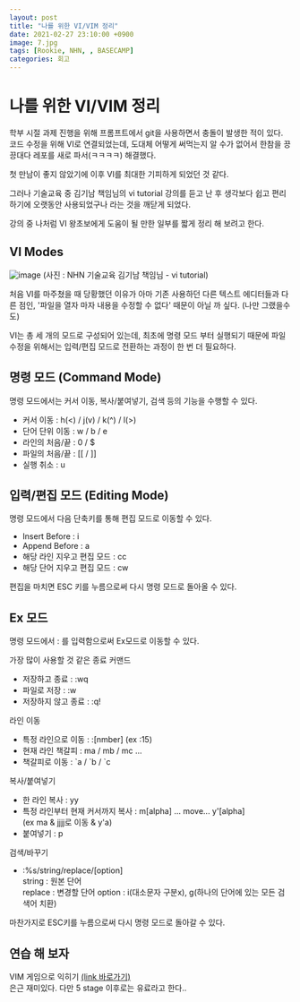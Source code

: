 ```yaml
---
layout: post
title: "나를 위한 VI/VIM 정리"
date: 2021-02-27 23:10:00 +0900
image: 7.jpg
tags: [Rookie, NHN, , BASECAMP]
categories: 회고
---
```

# 나를 위한 VI/VIM 정리
 학부 시절 과제 진행을 위해 프롬프트에서 git을 사용하면서 충돌이 발생한 적이 있다. 코드 수정을 위해 VI로 연결되었는데, 도대체 어떻게 써먹는지 알 수가 없어서 한참을 끙끙대다 레포를 새로 파서(ㅋㅋㅋㅋ) 해결했다.

 첫 만남이 좋지 않았기에 이후 VI를 최대한 기피하게 되었던 것 같다.

 그러나 기술교육 중 김기남 책임님의 vi tutorial 강의를 듣고 난 후 생각보다 쉽고 편리하기에 오랫동안 사용되었구나 라는 것을 깨닫게 되었다.

 강의 중 나처럼 VI 왕초보에게 도움이 될 만한 일부를 짧게 정리 해 보려고 한다.

## VI Modes

![image](https://user-images.githubusercontent.com/43030541/107143319-ca3dbb00-6977-11eb-939f-f50d5bde1754.png)
(사진 : NHN 기술교육 김기남 책임님 - vi tutorial)  


 처음 VI를 마주쳤을 때 당황했던 이유가 아마 기존 사용하던 다른 텍스트 에디터들과 다른 점인, '파일을 열자 마자 내용을 수정할 수 없다' 때문이 아닐 까 싶다. (나만 그랬을수도)  

 VI는 총 세 개의 모드로 구성되어 있는데, 최초에 명령 모드 부터 실행되기 때문에 파일 수정을 위해서는 입력/편집 모드로 전환하는 과정이 한 번 더 필요하다.

## 명령 모드 (Command Mode)  
 명령 모드에서는 커서 이동, 복사/붙여넣기, 검색 등의 기능을 수행할 수 있다.
 - 커서 이동 : h(<) / j(v) / k(^) / l(>)
 - 단어 단위 이동 : w / b / e
 - 라인의 처음/끝 : 0 / $
 - 파일의 처음/끝 : [[ / ]]
 - 실행 취소 : u

## 입력/편집 모드 (Editing Mode)
 명령 모드에서 다음 단축키를 통해 편집 모드로 이동할 수 있다.
 - Insert Before : i
 - Append Before : a
 - 해당 라인 지우고 편집 모드 : cc
 - 해당 단어 지우고 편집 모드 : cw

편집을 마치면 ESC 키를 누름으로써 다시 명령 모드로 돌아올 수 있다.

## Ex 모드
 명령 모드에서 : 를 입력함으로써 Ex모드로 이동할 수 있다.

 가장 많이 사용할 것 같은 종료 커맨드
  - 저장하고 종료 : :wq
  - 파일로 저장 : :w
  - 저장하지 않고 종료 : :q!

라인 이동
  - 특정 라인으로 이동 : :[nmber]  (ex :15)
  - 현재 라인 책갈피 : ma / mb / mc ...
  - 책갈피로 이동 : \`a / \`b / \`c

복사/붙여넣기
  - 한 라인 복사 : yy
  - 특정 라인부터 현재 커서까지 복사 : m[alpha] ... move... y'[alpha]  
    (ex ma & jjjj로 이동 & y'a)
  - 붙여넣기 : p

검색/바꾸기
 - :%s/string/replace/[option]  
    string : 원본 단어  
    replace : 변경할 단어
    option : i(대소문자 구분x), g(하나의 단어에 있는 모든 검색어 치환)

마찬가지로 ESC키를 누름으로써 다시 명령 모드로 돌아갈 수 있다.

## 연습 해 보자
VIM 게임으로 익히기 [(link 바로가기)](https://vim-adventures.com/)  
은근 재미있다. 다만 5 stage 이후로는 유료라고 한다..